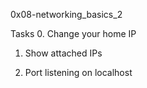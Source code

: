 0x08-networking_basics_2

Tasks
0. Change your home IP

1. Show attached IPs

2. Port listening on localhost
